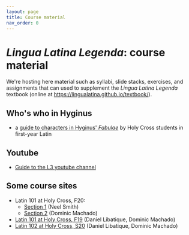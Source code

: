```yaml
---
layout: page
title: Course material
nav_order: 0
---
```


# *Lingua Latina Legenda*: course material

We're hosting here material such as syllabi, slide stacks, exercises, and assignments that can used to supplement the *Lingua Latina Legenda* textbook (online at <https://lingualatina.github.io/textbook/>).


## Who's who in Hyginus

- a [guide to characters in Hyginus' *Fabulae*](./hyginus-who/) by Holy Cross students in first-year Latin

## Youtube

- [Guide to the L3 youtube channel](./youtube/)



## Some course sites


- Latin 101 at Holy Cross, F20:
    - [Section 1](https://neelsmith.github.io/latin101/) (Neel Smith)
    - [Section 2](https://dominicmachado.github.io/latn101-f20) (Dominic Machado)
- [Latin 101 at Holy Cross, F19](https://libatique.info/LATN101-F19/) (Daniel Libatique, Dominic Machado)
- [Latin 102 at Holy Cross, S20](https://libatique.info/LATN102-S20/) (Daniel Libatique, Dominic Machado)
